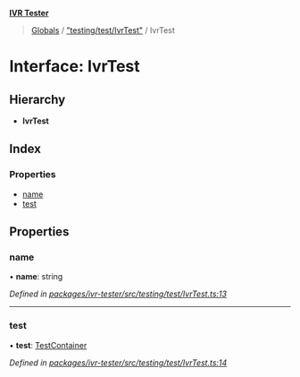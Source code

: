 **[IVR Tester](../README.md)**

> [Globals](../README.md) / ["testing/test/IvrTest"](../modules/_testing_test_ivrtest_.md) / IvrTest

# Interface: IvrTest

## Hierarchy

* **IvrTest**

## Index

### Properties

* [name](_testing_test_ivrtest_.ivrtest.md#name)
* [test](_testing_test_ivrtest_.ivrtest.md#test)

## Properties

### name

•  **name**: string

*Defined in [packages/ivr-tester/src/testing/test/IvrTest.ts:13](https://github.com/SketchingDev/ivr-tester/blob/437ae33/packages/ivr-tester/src/testing/test/IvrTest.ts#L13)*

___

### test

•  **test**: [TestContainer](_testing_test_ivrtest_.testcontainer.md)

*Defined in [packages/ivr-tester/src/testing/test/IvrTest.ts:14](https://github.com/SketchingDev/ivr-tester/blob/437ae33/packages/ivr-tester/src/testing/test/IvrTest.ts#L14)*
